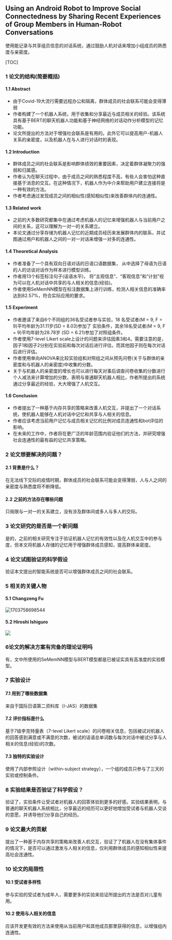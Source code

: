 ## Using an Android Robot to Improve Social Connectedness by Sharing Recent Experiences of Group Members in Human-Robot Conversations

使用能记录与共享组员信息的对话系统，通过鼓励人机对话来增加小组成员的熟悉度与亲密度。

[TOC]



### 1  论文的结构(简要概括)

#### 1.1 Abstract

- 由于Covid-19大流行需要远程办公和隔离，群体成员的社会联系可能会变得薄弱
- 作者构建了一个机器人系统，用于收集和分享最近与成员相关的经验。该系统具有基于BERT的聊天机器人功能和基于神经网络的对话动作分析模型的记忆功能。
- 论文所提出的方法对于增强社会联系是有用的。此外它可以提高用户-机器人关系的亲密度，以及机器人在与人进行对话时的表现。

#### 1.2 Introduction

- 群体成员之间的社会联系是影响群体绩效的重要因素，决定着群体凝聚力的强弱和归属感。
- 作者认为在聊天过程中，由于成员之间的熟悉程度不高，有些人会害怕这种直接基于消息的交互。在这种情况下，机器人作为中介来帮助用户建立连接将是一种有效的方法。
- 作者考虑通过发现成员之间的相似性(感知相似性)来改善群体内的连通性。

#### 1.3 Related work

- 之前的大多数研究都集中在通过考虑机器人的记忆来增强机器人与当前用户之间的关系，这可以理解为一对一的关系建立。
- 本论文通过分享存储为机器人记忆的近期成员经历来发展群体内的联系，并试图通过用户和机器人之间的一对一对话来增强一对多的连通性。

#### 1.4 Theoretical Analysis	

- 作者准备了一个具有双向日语对话的日语口语数据集， 从中选择了母语为日语的人的访谈对话作为样本进行模型训练。
- 作者用13个标签标注句子(话语水平)， 将“主观信息”、“客观信息”和“计划”视为可以在人机对话中共享的与人相关的信息(经验)。
- 作者使用SeMemNN模型在标注数据集上进行训练，检测人相关信息的准确率达到82.57%，符合实际应用的要求。

#### 1.5 Experiment

- 作者邀请了来自6个不同组的36名受试者参与实验，18 名受试者(M = 9, F = 9)平均年龄为31.11岁(SD = 8.03)参加了 实验条件，其余18名受试者(M = 9, F = 9)平均年龄为28.78岁 (SD = 6.21)参加了对照组条件。
- 作者使用7-level Likert scale上设计的问题来评估因素3和4。需要注意的是，因子1和因子2分别在实验前和每次对话后进行评估，而其他因子则在每次对话后进行评估。
- 作者使用单向ANOVA来比较实验组和对照组之间从预先问卷(关于与群体的亲密度和与机器人的亲密度)中收集的分数。
- 关于与机器人的亲密度的增长也可以进行每天对事后调查问卷收集的分数进行个人减法来计算增加的分数，表明与普通聊天机器人相比，作者所提出的系统通过分享最近的经验，大大增强了人机交互。

#### 1.6 Conclusion

- 作者提出了一种基于内存共享的策略来改善人机交互，并提出了一个对话系统，使机器人能够在人机对话中记忆和共享与人相关的信息。
- 作者应该考虑当前用户记忆与成员相关记忆的比例对成员连通性和bot评估的影响。
- 在未来的工作中，作者将在更广泛的年龄范围内验证他们的方法，并研究增强社会连通性的最有益的记忆共享策略。



### 2 论文想要解决的问题？

#### 2.1 背景是什么？
在无法线下交际的疫情时期，群体成员的社会联系可能会变得薄弱，人与人之间的亲密度与熟悉度将不断降低。

#### 2.2 之前的方法存在哪些问题
只局限与一对一的关系建立，没有涉及群体间或多人与多人的交际。



### 3 论文研究的是否是一个新问题
是的，之前的相关研究专注于验证机器人记忆的有效性以及在人机交互中的参与度，但本文将机器人存储的记忆用于增强群体成员感知，提高群体亲密度。



### 4 论文试图验证的科学假设

验证本文提出的智能系统是否可以增强群体成员之间的社会联系。



### 5 相关的关键人物

#### 5.1 Changzeng Fu

![1703758698544](C:\Users\Djctionary\Downloads\1703758698544.png)

#### 5.2 Hiroshi Ishiguro

![](C:\Users\Djctionary\Downloads\1703758712868.png)



### 6论文的解决方案有完备的理论证明吗

有，文中所使用的SeMemNN模型与BERT模型都是已被证实具有高准度的实验模型。



### 7 实验设计

#### 7.1 用到了哪些数据集

来自于国际日语第二资料库（I-JAS）的数据集

#### 7.2 评价指标是什么

基于7级李克特量表（7-level Likert scale）的问卷相关信息，包括被试对机器人的回答感到满意或不满意的次数，被试的话语总单词数与每次对话中被试分享与人相关的信息(经验)的次数。

#### 7.3 独特的实验设计

使用了内部参照设计（within-subject strategy），一个组的成员只参与了三天的实验或控制条件。



### 8 实验结果是否验证了科学假设？

验证了，实验条件让受试者对机器人的回答体验到更多的好感。实验结果表明，与普通的聊天机器人系统相比，分享最近的经历可以更好地增加受试者与机器人交谈的意愿，并诱导他们分享自己的经历。



### 9 论文最大的贡献

提出了一种基于内存共享的策略来改善人机交互，验证了了机器人在没有集体事件的情况下，是否可以通过激发与人相关的信息，仅利用群体成员的感知相似性来提高社会连通性。



### 10 论文的局限性

#### 10.1 受试者多样性

参与实验的受试者为成年人，需要更多的实验来验证所提出的方法是否对儿童有用。

#### 10.2 使用与人相关的信息

应该开发更有效的方法来使用从当前用户和其他成员那里获得的信息，以增强组内连通性。



